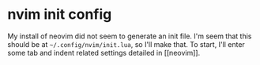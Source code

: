 # nvim init config

My install of neovim did not seem to generate an init file. I'm seem that this should be at `~/.config/nvim/init.lua`, so I'll make that. To start, I'll enter some tab and indent related settings detailed in [[neovim]]. 
